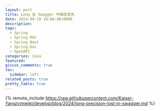 ```yaml
---
layout: post
title: Long 在 Swagger 中精度丢失
date: 2024-09-19 10:06:08+0800
description:
tags:
  - Spring
  - Spring MVC
  - Spring Boot
  - Spring-Doc
  - OpenAPI
categories: Java
featured:
giscus_comments: true
toc:
  sidebar: left
related_posts: true
pretty_table: true
---
```


{% remote_include https://raw.githubusercontent.com/Kaiser-Yang/vimwiki/develop/blog/2024/long-precision-lost-in-swagger.md %}
